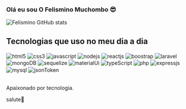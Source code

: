 ### Olá eu sou O Felismino Muchombo 😎

![Felismino GitHub stats](https://github-readme-stats.vercel.app/api?username=Felismino2022&show_icons=true&theme=dracula)

## Tecnologias que uso no meu dia a dia

<div>
    <img align="center" alt="html5" src="https://img.shields.io/badge/HTML5-E34F26?style=for-the-badge&logo=html5&logoColor=white" />
    <img align="center" alt="css3" src="https://img.shields.io/badge/CSS3-1572B6?style=for-the-badge&logo=css3&logoColor=white" />
    <img align="center" alt="javascript" src="https://img.shields.io/badge/JavaScript-F7DF1E?style=for-the-badge&logo=javascript&logoColor=black" />
    <img align="center" alt="nodejs" src="https://img.shields.io/badge/Node.js-43853D?style=for-the-badge&logo=node.js&logoColor=white" />
    <img align="center" alt="reactjs" src="https://img.shields.io/badge/React-20232A?style=for-the-badge&logo=react&logoColor=61DAFB" />
     <img align="center" alt="boostrap" src="https://img.shields.io/badge/Bootstrap-563D7C?style=for-the-badge&logo=bootstrap&logoColor=white" />
     <img align="center" alt="laravel" src="https://img.shields.io/badge/Laravel-FF2D20?style=for-the-badge&logo=laravel&logoColor=white" />
     <img align="center" alt="mongoDB" src="https://img.shields.io/badge/MongoDB-4EA94B?style=for-the-badge&logo=mongodb&logoColor=white" />
     <img align="center" alt="sequelize" src="https://img.shields.io/badge/sequelize-323330?style=for-the-badge&logo=sequelize&logoColor=blue" />
     <img align="center" alt="materialUi" src="https://img.shields.io/badge/Material--UI-0081CB?style=for-the-badge&logo=material-ui&logoColor=white" />
     <img align="center" alt="typeScript" src="https://img.shields.io/badge/TypeScript-007ACC?style=for-the-badge&logo=typescript&logoColor=white" />
     <img align="center" alt="php" src="https://img.shields.io/badge/PHP-777BB4?style=for-the-badge&logo=php&logoColor=white" />
     <img align="center" alt="expressjs" src="https://img.shields.io/badge/Express.js-404D59?style=for-the-badge" />
     <img align="center" alt="mysql" src="https://img.shields.io/badge/MySQL-00000F?style=for-the-badge&logo=mysql&logoColor=white" />
     <img align="center" alt="jsonToken" src="https://img.shields.io/badge/json%20web%20tokens-323330?style=for-the-badge&logo=json-web-tokens&logoColor=pink" />
</div><br/>

Apaixonado por tecnologia.

salute💪
